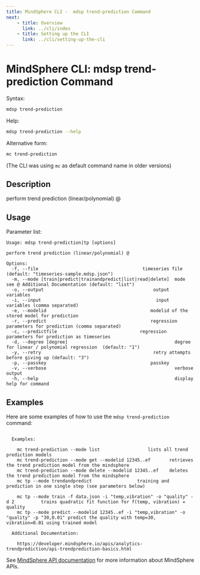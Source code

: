 ```yaml
---
title: MindSphere CLI -  mdsp trend-prediction Command
next:
    - title: Overview
      link: ../cli/index
    - title: Setting up the CLI
      link: ../cli/setting-up-the-cli
---
```


# MindSphere CLI: mdsp trend-prediction Command

Syntax:

```bash
mdsp trend-prediction
```

Help:

```bash
mdsp trend-prediction --help
```

Alternative form:

```bash
mc trend-prediction
```

(The CLI was using `mc` as default command name in older versions)

## Description

perform trend prediction (linear/polynomial) @

## Usage

Parameter list:

```text
Usage: mdsp trend-prediction|tp [options]

perform trend prediction (linear/polynomial) @

Options:
  -f, --file                                       timeseries file (default: "timeseries-sample.mdsp.json")
  -m, --mode [train|predict|trainandpredict|list|read|delete]  mode see @ Additional Documentation (default: "list")
  -o, --output                                         output variables
  -i, --input                                           input variables (comma separated)
  -e, --modelid                                       modelid of the stored model for prediction
  -r, --predict                                       regression parameters for prediction (comma separated)
  -c, --predictfile                               regression parameters for prediction as timeseries
  -d, --degree [degree]                                        degree for linear / polynomial regression  (default: "1")
  -y, --retry                                          retry attempts before giving up (default: "3")
  -p, --passkey                                       passkey
  -v, --verbose                                                verbose output
  -h, --help                                                   display help for command

```

## Examples

Here are some examples of how to use the `mdsp trend-prediction` command:

```text

  Examples:

    mc trend-prediction --mode list 				 lists all trend prediction models
    mc trend-prediction --mode get --modelid 12345..ef 		 retrieves the trend prediction model from the mindsphere
    mc trend-prediction --mode delete --modelid 12345..ef 	 deletes the trend prediction model from the mindsphere
    mc tp --mode trendandpredict 				 training and prediction in one single step (see parameters below)

    mc tp --mode train -f data.json -i "temp,vibration" -o "quality" -d 2 		   trains quadratic fit function for f(temp, vibration) = quality 
    mc tp --mode predict --modelid 12345..ef -i "temp,vibration" -o "quality" -p "30,0.01" predict the quality with temp=30, vibration=0.01 using trained model

  Additional Documentation:

    https://developer.mindsphere.io/apis/analytics-trendprediction/api-trendprediction-basics.html

```

See [MindSphere API documentation](https://documentation.mindsphere.io/MindSphere/apis/index.html) for more information about MindSphere APIs.